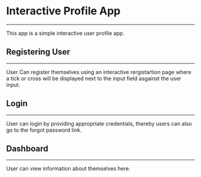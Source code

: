 # Interactive Profile App
---
This app is a simple interactive user profile app.

## Registering User
---
User Can register themselves using an interactive rergistartion page where a tick or cross will
be displayed next to the input field asgainst the user input.

## Login
---
User can login by providing appropriate credentials, thereby users can also go to the forgot password link.

## Dashboard
---
User can view information about themselves here.
